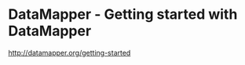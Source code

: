 <!--
id: 586170357
link: http://kevinisom.info/post/586170357/datamapper-getting-started-with-datamapper
slug: datamapper-getting-started-with-datamapper
date: Mon May 10 2010 18:50:59 GMT+1200 (NZST)
raw: {"blog_name":"kevinisom","id":586170357,"post_url":"http://kevinisom.info/post/586170357/datamapper-getting-started-with-datamapper","slug":"datamapper-getting-started-with-datamapper","type":"link","date":"2010-05-10 06:50:59 GMT","timestamp":1273474259,"state":"published","format":"html","reblog_key":"3DUDDYTi","tags":[],"short_url":"http://tmblr.co/Zw68YyYy3-r","highlighted":[],"feed_item":"http://datamapper.org/getting-started","from_feed_id":"650234","note_count":0,"title":"DataMapper - Getting started with DataMapper","url":"http://datamapper.org/getting-started","description":""}
publish: 2010-05-010
tags: 
title: DataMapper - Getting started with DataMapper
-->


DataMapper - Getting started with DataMapper
============================================

<http://datamapper.org/getting-started>

